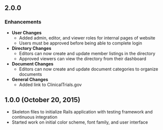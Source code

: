 ## 2.0.0

### Enhancements
- **User Changes**
  - Added admin, editor, and viewer roles for internal pages of website
  - Users must be approved before being able to complete login
- **Directory Changes**
  - Editors can now create and update member listings in the directory
  - Approved viewers can view the directory from their dashboard
- **Document Changes**
  - Editors can now create and update document categories to organize documents
- **General Changes**
  - Added link to ClinicalTrials.gov

## 1.0.0 (October 20, 2015)

- Skeleton files to initialize Rails application with testing framework and continuous integration
- Started work on initial color scheme, font family, and user interface
